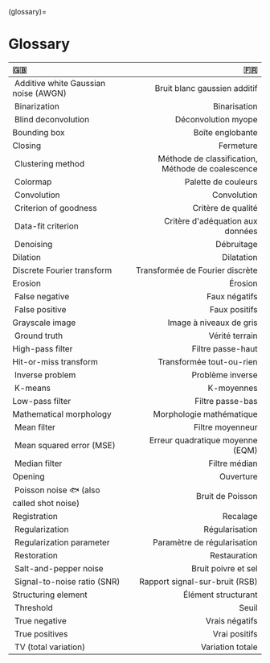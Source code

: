 (glossary)=
# Glossary

| 🇬🇧 | 🇫🇷 |
| :--- | ---: |
| Additive white Gaussian noise (AWGN) | Bruit blanc gaussien additif |
| Binarization | Binarisation |
| Blind deconvolution | Déconvolution myope |
| Bounding box | Boîte englobante |
| Closing | Fermeture |
| Clustering method | Méthode de classification, Méthode de coalescence |
| Colormap | Palette de couleurs |
| Convolution | Convolution |
| Criterion of goodness | Critère de qualité |
| Data-fit criterion | Critère d'adéquation aux données |
| Denoising | Débruitage |
| Dilation | Dilatation |
| Discrete Fourier transform | Transformée de Fourier discrète |
| Erosion | Érosion |
| False negative | Faux négatifs |
| False positive | Faux positifs |
| Grayscale image | Image à niveaux de gris |
| Ground truth | Vérité terrain |
| High-pass filter | Filtre passe-haut |
| Hit-or-miss transform | Transformée tout-ou-rien |
| Inverse problem | Problème inverse |
| K-means | K-moyennes |
| Low-pass filter | Filtre passe-bas |
| Mathematical morphology | Morphologie mathématique |
| Mean filter | Filtre moyenneur |
| Mean squared error (MSE) | Erreur quadratique moyenne (EQM) |
| Median filter | Filtre médian |
| Opening | Ouverture |
| Poisson noise 🐟 (also called shot noise) | Bruit de Poisson |
| Registration | Recalage |
| Regularization | Régularisation |
| Regularization parameter | Paramètre de régularisation |
| Restoration | Restauration |
| Salt-and-pepper noise |  Bruit poivre et sel |
| Signal-to-noise ratio (SNR) | Rapport signal-sur-bruit (RSB) |
| Structuring element | Élément structurant |
| Threshold | Seuil |
| True negative | Vrais négatifs |
| True positives | Vrai positifs |
| TV (total variation) | Variation totale |